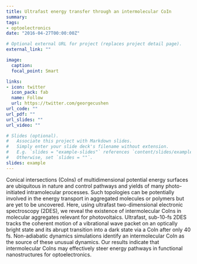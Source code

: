 ```yaml
---
title: Ultrafast energy transfer through an intermolecular CoIn
summary: 
tags:
- optoelectronics
date: "2016-04-27T00:00:00Z"

# Optional external URL for project (replaces project detail page).
external_link: ""

image:
  caption: 
  focal_point: Smart

links:
- icon: twitter
  icon_pack: fab
  name: Follow
  url: https://twitter.com/georgecushen
url_code: ""
url_pdf: ""
url_slides: ""
url_video: ""

# Slides (optional).
#   Associate this project with Markdown slides.
#   Simply enter your slide deck's filename without extension.
#   E.g. `slides = "example-slides"` references `content/slides/example-slides.md`.
#   Otherwise, set `slides = ""`.
slides: example
---
```

Conical intersections (CoIns) of multidimensional potential energy surfaces are ubiquitous in nature and control pathways and yields of many photo-initiated intramolecular processes. Such topologies can be potentially involved in the energy transport in aggregated molecules or polymers but are yet to be uncovered. Here, using ultrafast two-dimensional electronic spectroscopy (2DES), we reveal the existence of intermolecular CoIns in molecular aggregates relevant for photovoltaics. Ultrafast, sub-10-fs 2DES tracks the coherent motion of a vibrational wave packet on an optically bright state and its abrupt transition into a dark state via a CoIn after only 40 fs. Non-adiabatic dynamics simulations identify an intermolecular CoIn as the source of these unusual dynamics. Our results indicate that intermolecular CoIns may effectively steer energy pathways in functional nanostructures for optoelectronics.

